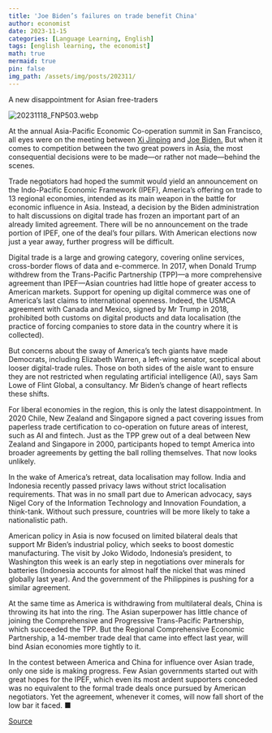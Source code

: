 ```yaml
---
title: 'Joe Biden’s failures on trade benefit China'
author: economist
date: 2023-11-15
categories: [Language Learning, English]
tags: [english learning, the economist]
math: true
mermaid: true
pin: false
img_path: /assets/img/posts/202311/
---
```




A new disappointment for Asian free-traders

![20231118_FNP503.webp](20231118_FNP503.webp)

At the annual Asia-Pacific Economic Co-operation summit in San Francisco, all eyes were on the meeting between [Xi Jinping](https://www.economist.com/the-world-ahead/2023/11/13/xi-jinping-will-consolidate-his-power-in-the-coming-year) and [Joe Biden.](https://www.economist.com/the-world-ahead/2023/11/13/an-unpopularity-contest-between-joe-biden-and-donald-trump-looms) But when it comes to competition between the two great powers in Asia, the most consequential decisions were to be made—or rather not made—behind the scenes.

Trade negotiators had hoped the summit would yield an announcement on the Indo-Pacific Economic Framework (IPEF), America’s offering on trade to 13 regional economies, intended as its main weapon in the battle for economic influence in Asia. Instead, a decision by the Biden administration to halt discussions on digital trade has frozen an important part of an already limited agreement. There will be no announcement on the trade portion of IPEF, one of the deal’s four pillars. With American elections now just a year away, further progress will be difficult.

Digital trade is a large and growing category, covering online services, cross-border flows of data and e-commerce. In 2017, when Donald Trump withdrew from the Trans-Pacific Partnership (TPP)—a more comprehensive agreement than IPEF—Asian countries had little hope of greater access to American markets. Support for opening up digital commerce was one of America’s last claims to international openness. Indeed, the USMCA agreement with Canada and Mexico, signed by Mr Trump in 2018, prohibited both customs on digital products and data localisation (the practice of forcing companies to store data in the country where it is collected).

But concerns about the sway of America’s tech giants have made Democrats, including Elizabeth Warren, a left-wing senator, sceptical about looser digital-trade rules. Those on both sides of the aisle want to ensure they are not restricted when regulating artificial intelligence (AI), says Sam Lowe of Flint Global, a consultancy. Mr Biden’s change of heart reflects these shifts.

For liberal economies in the region, this is only the latest disappointment. In 2020 Chile, New Zealand and Singapore signed a pact covering issues from paperless trade certification to co-operation on future areas of interest, such as AI and fintech. Just as the TPP grew out of a deal between New Zealand and Singapore in 2000, participants hoped to tempt America into broader agreements by getting the ball rolling themselves. That now looks unlikely.

In the wake of America’s retreat, data localisation may follow. India and Indonesia recently passed privacy laws without strict localisation requirements. That was in no small part due to American advocacy, says Nigel Cory of the Information Technology and Innovation Foundation, a think-tank. Without such pressure, countries will be more likely to take a nationalistic path.

American policy in Asia is now focused on limited bilateral deals that support Mr Biden’s industrial policy, which seeks to boost domestic manufacturing. The visit by Joko Widodo, Indonesia’s president, to Washington this week is an early step in negotiations over minerals for batteries (Indonesia accounts for almost half the nickel that was mined globally last year). And the government of the Philippines is pushing for a similar agreement.

At the same time as America is withdrawing from multilateral deals, China is throwing its hat into the ring. The Asian superpower has little chance of joining the Comprehensive and Progressive Trans-Pacific Partnership, which succeeded the TPP. But the Regional Comprehensive Economic Partnership, a 14-member trade deal that came into effect last year, will bind Asian economies more tightly to it.

In the contest between America and China for influence over Asian trade, only one side is making progress. Few Asian governments started out with great hopes for the IPEF, which even its most ardent supporters conceded was no equivalent to the formal trade deals once pursued by American negotiators. Yet the agreement, whenever it comes, will now fall short of the low bar it faced. ■



[Source](https://www.economist.com/finance-and-economics/2023/11/15/joe-bidens-failures-on-trade-benefit-china)